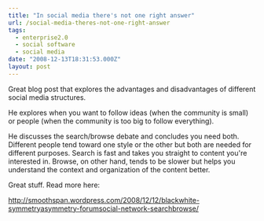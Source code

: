 ```yaml
---
title: "In social media there's not one right answer"
url: /social-media-theres-not-one-right-answer
tags:
  - enterprise2.0
  - social software
  - social media
date: "2008-12-13T18:31:53.000Z"
layout: post
---
```


Great blog post that explores the advantages and disadvantages of different social media structures.   

  

He explores when you want to follow ideas (when the community is small) or people (when the community is too big to follow everything).  

  

He discusses the search/browse debate and concludes you need both. Different people tend toward one style or the other but both are needed for different purposes. Search is fast and takes you straight to content you're interested in. Browse, on other hand, tends to be slower but helps you understand the context and organization of the content better.  

  

Great stuff. Read more here:  

http://smoothspan.wordpress.com/2008/12/12/blackwhite-symmetryasymmetry-forumsocial-network-searchbrowse/